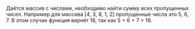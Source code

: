 Даётся массив с числами, необходимо найти сумму всех пропущенных чисел. Например для массива [4, 3, 8, 1, 2] пропущенные числа это 5, 6, 7. В этом случае функция вернёт 18, так как 5 + 6 + 7 = 18.

